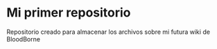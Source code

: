 # Mi primer repositorio

Repositorio creado para almacenar los archivos sobre mi futura wiki de BloodBorne

